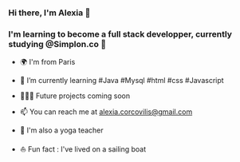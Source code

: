 ### Hi there, I'm Alexia 👋
### I'm learning to become a full stack developper, currently studying @Simplon.co 🚀


- 🌍 I'm from Paris

- 🌱 I’m currently learning #Java #Mysql #html #css #Javascript 

- 👩🏽‍💻 Future projects coming soon

- 📫 You can reach me at alexia.corcovilis@gmail.com 

- 🧘 I'm also a yoga teacher

- ⛵️ Fun fact : I've lived on a sailing boat 


